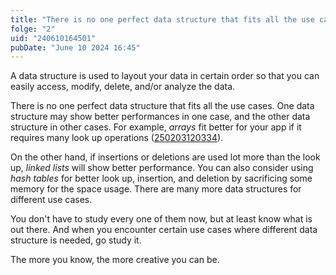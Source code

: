 ```yaml
---
title: "There is no one perfect data structure that fits all the use cases"
folge: "2"
uid: "240610164501"
pubDate: "June 10 2024 16:45"
---
```


A data structure is used to layout your data in certain order so that you can easily access, modify, delete, and/or analyze the data.

There is no one perfect data structure that fits all the use cases. One data structure may show better performances in one case, and the other data structure in other cases. For example, _arrays_ fit better for your app if it requires many look up operations ([250203120334](/note/250203120334)).

On the other hand, if insertions or deletions are used lot more than the look up, _linked lists_ will show better performance. You can also consider using _hash tables_ for better look up, insertion, and deletion by sacrificing some memory for the space usage. There are many more data structures for different use cases.

You don't have to study every one of them now, but at least know what is out there. And when you encounter certain use cases where different data structure is needed, go study it.

The more you know, the more creative you can be.